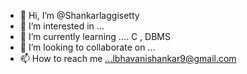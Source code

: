 - 👋 Hi, I’m @Shankarlaggisetty
- 👀 I’m interested in ...
- 🌱 I’m currently learning .... C , DBMS
- 💞️ I’m looking to collaborate on ...
- 📫 How to reach me ...lbhavanishankar9@gmail.com

<!---
Shankarlaggisetty/Shankarlaggisetty is a ✨ special ✨ repository because its `README.md` (this file) appears on your GitHub profile.
You can click the Preview link to take a look at your changes.
--->
